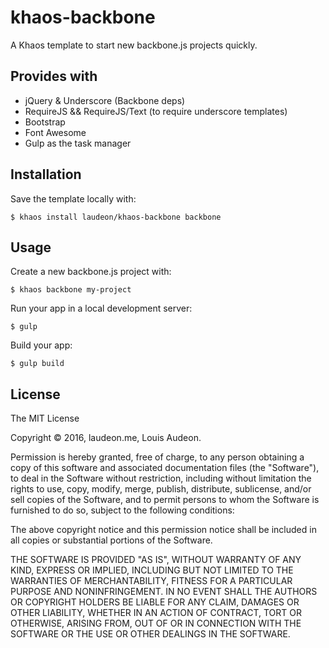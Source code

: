 
# khaos-backbone

A Khaos template to start new backbone.js projects quickly.

## Provides with

- jQuery & Underscore (Backbone deps)
- RequireJS && RequireJS/Text (to require underscore templates)
- Bootstrap
- Font Awesome
- Gulp as the task manager


## Installation

Save the template locally with:

    $ khaos install laudeon/khaos-backbone backbone

## Usage

Create a new backbone.js project with:

    $ khaos backbone my-project
    
Run your app in a local development server:

	$ gulp

Build your app:

	$ gulp build

## License

The MIT License

Copyright &copy; 2016, laudeon.me, Louis Audeon.

Permission is hereby granted, free of charge, to any person obtaining a copy of this software and associated documentation files (the "Software"), to deal in the Software without restriction, including without limitation the rights to use, copy, modify, merge, publish, distribute, sublicense, and/or sell copies of the Software, and to permit persons to whom the Software is furnished to do so, subject to the following conditions:

The above copyright notice and this permission notice shall be included in all copies or substantial portions of the Software.

THE SOFTWARE IS PROVIDED "AS IS", WITHOUT WARRANTY OF ANY KIND, EXPRESS OR IMPLIED, INCLUDING BUT NOT LIMITED TO THE WARRANTIES OF MERCHANTABILITY, FITNESS FOR A PARTICULAR PURPOSE AND NONINFRINGEMENT. IN NO EVENT SHALL THE AUTHORS OR COPYRIGHT HOLDERS BE LIABLE FOR ANY CLAIM, DAMAGES OR OTHER LIABILITY, WHETHER IN AN ACTION OF CONTRACT, TORT OR OTHERWISE, ARISING FROM, OUT OF OR IN CONNECTION WITH THE SOFTWARE OR THE USE OR OTHER DEALINGS IN THE SOFTWARE.
